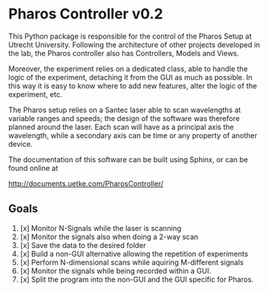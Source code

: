 # Pharos Controller v0.2 #

This Python package is responsible for the control of the Pharos Setup at Utrecht University. Following the architecture of other projects developed in the lab, the Pharos controller also has Controllers, Models and Views. 

Moreover, the experiment relies on a dedicated class, able to handle the logic of the experiment, detaching it from the GUI as much as possible. In this way it is easy to know where to add new features, alter the logic of the experiment, etc.

The Pharos setup relies on a Santec laser able to scan wavelengths at variable ranges and speeds; the design of the software was therefore planned around the laser. Each scan will have as a principal axis the wavelength, while a secondary axis can be time or any property of another device.

The documentation of this software can be built using Sphinx, or can be found online at 

http://documents.uetke.com/PharosController/

## Goals ##

1. [x] Monitor N-Signals while the laser is scanning
2. [x] Monitor the signals also when doing a 2-way scan
3. [x] Save the data to the desired folder
4. [x] Build a non-GUI alternative allowing the repetition of experiments
5. [x] Perform N-dimensional scans while aquiring M-different signals
6. [x] Monitor the signals while being recorded within a GUI.
7. [x] Split the program into the non-GUI and the GUI specific for Pharos.
